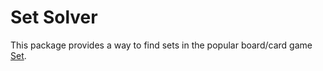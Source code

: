 <!-- 
This README describes the package. If you publish this package to pub.dev,
this README's contents appear on the landing page for your package.

For information about how to write a good package README, see the guide for
[writing package pages](https://dart.dev/guides/libraries/writing-package-pages). 

For general information about developing packages, see the Dart guide for
[creating packages](https://dart.dev/guides/libraries/create-library-packages)
and the Flutter guide for
[developing packages and plugins](https://flutter.dev/developing-packages). 
-->
# Set Solver

This package provides a way to find sets in the popular board/card game [Set](https://en.wikipedia.org/wiki/Set_(card_game)).

<!-- ## Features -->
<!---->
<!-- TODO: List what your package can do. Maybe include images, gifs, or videos. -->
<!---->
<!-- ## Getting started -->
<!---->
<!-- TODO: List prerequisites and provide or point to information on how to -->
<!-- start using the package. -->
<!---->
<!-- ## Usage -->
<!---->
<!-- TODO: Include short and useful examples for package users. Add longer examples -->
<!-- to `/example` folder.  -->
<!---->
<!-- ```dart -->
<!-- const like = 'sample'; -->
<!-- ``` -->
<!---->
<!-- ## Additional information -->
<!---->
<!-- TODO: Tell users more about the package: where to find more information, how to  -->
<!-- contribute to the package, how to file issues, what response they can expect  -->
<!-- from the package authors, and more. -->
